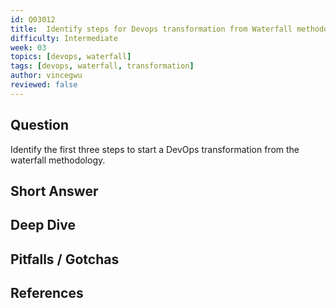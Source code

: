 ```yaml
---
id: Q03012
title:  Identify steps for Devops transformation from Waterfall methodology.
difficulty: Intermediate
week: 03
topics: [devops, waterfall]
tags: [devops, waterfall, transformation]
author: vincegwu
reviewed: false
---
```


## Question
 Identify the first three steps to start a DevOps transformation from the waterfall methodology.

## Short Answer


## Deep Dive


## Pitfalls / Gotchas


## References

